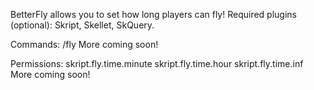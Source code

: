 BetterFly allows you to set how long players can fly!
Required plugins (optional): Skript, Skellet, SkQuery.

Commands:
/fly
More coming soon!

Permissions:
skript.fly.time.minute
skript.fly.time.hour
skript.fly.time.inf
More coming soon!
